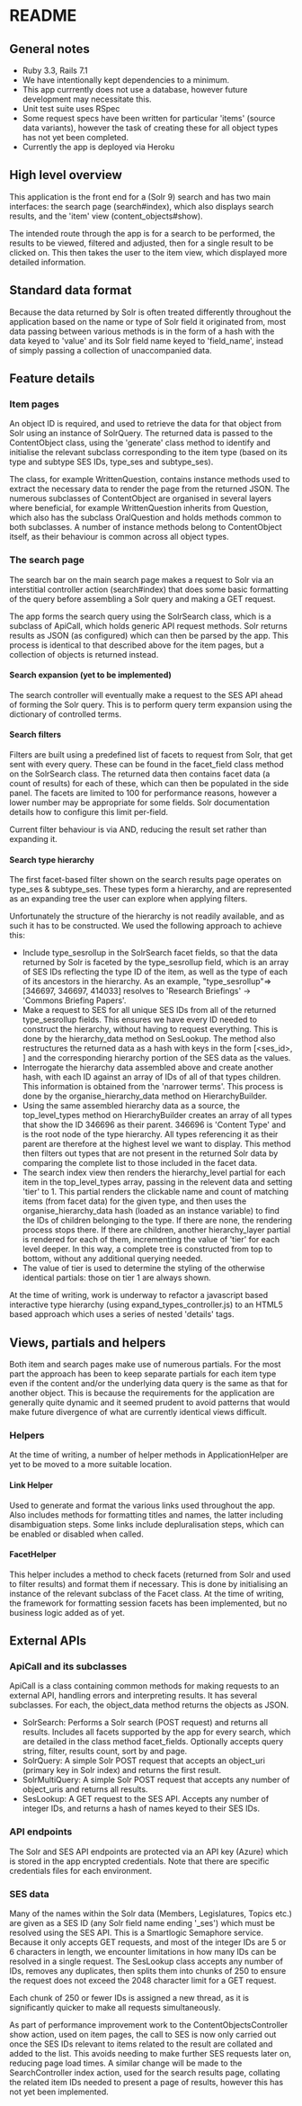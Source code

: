 # README

## General notes

- Ruby 3.3, Rails 7.1
- We have intentionally kept dependencies to a minimum.
- This app currrently does not use a database, however future development may necessitate this.
- Unit test suite uses RSpec
- Some request specs have been written for particular 'items' (source data variants), however the task of creating these
  for all object types has not yet been completed.
- Currently the app is deployed via Heroku

## High level overview

This application is the front end for a (Solr 9) search and has two main interfaces: the search page (search#index),
which also displays search results, and the 'item' view (content_objects#show).

The intended route through the app is for a search to be performed, the results to be viewed, filtered and adjusted,
then for a single result to be clicked on. This then takes the user to the item view, which displayed more detailed
information.

## Standard data format

Because the data returned by Solr is often treated differently throughout the application based on the name or type of
Solr field it originated from, most data passing between various methods is in the form of a hash with the data keyed
to 'value' and its Solr field name keyed to 'field_name', instead of simply passing a collection of unaccompanied data. 

## Feature details

### Item pages

An object ID is required, and used to retrieve the data for that object from Solr using an instance of SolrQuery. The
returned data is passed to the ContentObject class, using the 'generate' class method to identify and initialise the
relevant subclass corresponding to the item type (based on its type and subtype SES IDs, type_ses and subtype_ses).

The class, for example WrittenQuestion, contains instance methods used to extract the necessary data to render the page
from the returned JSON. The numerous subclasses of ContentObject are organised in several layers where beneficial, for
example WrittenQuestion inherits from Question, which also has the subclass OralQuestion and holds methods common to
both subclasses. A number of instance methods belong to ContentObject itself, as their behaviour is common across all
object types.

### The search page

The search bar on the main search page makes a request to Solr via an interstitial controller action (search#index) that
does some basic formatting of the query before assembling a Solr query and making a GET request.

The app forms the search query using the SolrSearch class, which is a subclass of ApiCall, which holds generic API
request methods. Solr returns results as JSON (as configured) which can then be parsed by the app. This process is
identical to that described above for the item pages, but a collection of objects is returned instead.

#### Search expansion (yet to be implemented)

The search controller will eventually make a request to the SES API ahead of forming the Solr query. This is to perform
query term expansion using the dictionary of controlled terms.

#### Search filters

Filters are built using a predefined list of facets to request from Solr, that get sent with every query. These can be
found in the facet_field class method on the SolrSearch class. The returned data then contains facet data (a count of
results) for each of these, which can then be populated in the side panel. The facets are limited to 100 for performance
reasons, however a lower number may be appropriate for some fields. Solr documentation details how to configure this
limit per-field.

Current filter behaviour is via AND, reducing the result set rather than expanding it.

#### Search type hierarchy

The first facet-based filter shown on the search results page operates on type_ses & subtype_ses. These types form a
hierarchy, and are represented as an expanding tree the user can explore when applying filters.

Unfortunately the structure of the hierarchy is not readily available, and as such it has to be constructed. We used the
following approach to achieve this:

- Include type_sesrollup in the SolrSearch facet fields, so that the data returned by Solr is faceted by the
  type_sesrollup field, which is an array of SES IDs reflecting the type ID of the item, as well as the type of each of
  its ancestors in the hierarchy. As an example, "type_sesrollup"=>[346697, 346697, 414033] resolves to 'Research
  Briefings' -> 'Commons Briefing Papers'.
- Make a request to SES for all unique SES IDs from all of the returned type_sesrollup fields. This ensures we have
  every ID needed to construct the hierarchy, without having to request everything. This is done by the hierarchy_data
  method on SesLookup. The method also restructures the returned data as a hash with keys in the
  form [<ses_id>, <resolved type name as a string>] and the corresponding hierarchy portion of the SES data as the
  values.
- Interrogate the hierarchy data assembled above and create another hash, with each ID against an array of IDs of all of
  that types children. This information is obtained from the 'narrower terms'. This process is done by the
  organise_hierarchy_data method on HierarchyBuilder.
- Using the same assembled hierarchy data as a source, the top_level_types method on HierarchyBuilder creates an array
  of all types that show the ID 346696 as their parent. 346696 is 'Content Type' and is the root node of the type
  hierarchy. All types referencing it as their parent are therefore at the highest level we want to display. This method
  then filters out types that are not present in the returned Solr data by comparing the complete list to those included
  in the facet data.
- The search index view then renders the hierarchy_level partial for each item in the top_level_types array, passing in
  the relevent data and setting 'tier' to 1. This partial renders the clickable name and count of matching items (from
  facet data) for the given type, and then uses the organise_hierarchy_data hash (loaded as an instance variable) to
  find the IDs of children belonging to the type. If there are none, the rendering process stops there. If there are
  children, another hierarchy_layer partial is rendered for each of them, incrementing the value of 'tier' for each
  level deeper. In this way, a complete tree is constructed from top to bottom, without any additional querying needed.
- The value of tier is used to determine the styling of the otherwise identical partials: those on tier 1 are always
  shown.

At the time of writing, work is underway to refactor a javascript based interactive type hierarchy (using
expand_types_controller.js) to an HTML5 based approach which uses a series of nested 'details' tags.

## Views, partials and helpers

Both item and search pages make use of numerous partials. For the most part the approach has been to keep separate
partials for each item
type even if the content and/or the underlying data query is the same as that for another object. This is because the
requirements for the application are generally quite dynamic and it seemed prudent to avoid patterns that would make
future divergence of what are currently identical views difficult.

### Helpers

At the time of writing, a number of helper methods in ApplicationHelper are yet to be moved to a more suitable location.

#### Link Helper

Used to generate and format the various links used throughout the app. Also includes methods for formatting titles and
names, the latter including disambiguation steps. Some links include depluralisation steps, which can be enabled or
disabled when called.

#### FacetHelper

This helper includes a method to check facets (returned from Solr and used to filter results) and format them if
necessary. This is done by initialising an instance of the relevant subclass of the Facet class. At the time of writing,
the framework for formatting session facets has been implemented, but no business logic added as of yet.

## External APIs

### ApiCall and its subclasses

ApiCall is a class containing common methods for making requests to an external API, handling errors and interpreting
results. It has several subclasses. For each, the object_data method returns the objects as JSON.

- SolrSearch: Performs a Solr search (POST request) and returns all results. Includes all facets supported by the app
  for every search, which are detailed in the class method facet_fields. Optionally accepts query string, filter,
  results count, sort by and page.
- SolrQuery: A simple Solr POST request that accepts an object_uri (primary key in Solr index) and returns the first
  result.
- SolrMultiQuery: A simple Solr POST request that accepts any number of object_uris and returns all results.
- SesLookup: A GET request to the SES API. Accepts any number of integer IDs, and returns a hash of names keyed to their
  SES IDs.

### API endpoints

The Solr and SES API endpoints are protected via an API key (Azure) which is stored in the app encrypted credentials.
Note that there are specific credentials files for each environment.

### SES data

Many of the names within the Solr data (Members, Legislatures, Topics etc.) are given as a SES ID (any Solr field name
ending '_ses') which must be resolved using the SES API. This is a Smartlogic Semaphore service. Because it only accepts
GET requests, and most of the integer IDs are 5 or 6 characters in length, we encounter limitations in how many IDs can
be resolved in a single request. The SesLookup class accepts any number of IDs, removes any duplicates, then splits them
into chunks of 250 to ensure the request does not exceed the 2048 character limit for a GET request.

Each chunk of 250 or fewer IDs is assigned a new thread, as it is significantly quicker to make all requests
simultaneously.

As part of performance improvement work to the ContentObjectsController show action, used on item pages, the call to SES
is now only carried out once the SES IDs relevant to items related to the result are collated and added to the list.
This avoids needing to make further SES requests later on, reducing page load times. A similar change will be made to
the SearchController index action, used for the search results page, collating the related item IDs needed to present a
page of results, however this has not yet been implemented.
